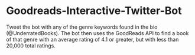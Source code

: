 # Goodreads-Interactive-Twitter-Bot
Tweet the bot with any of the genre keywords found in the bio (@UnderratedBooks). The bot then uses the GoodReads API to find a book of that genre with an average rating of 4.1 or greater, but with less than 20,000 total ratings.
